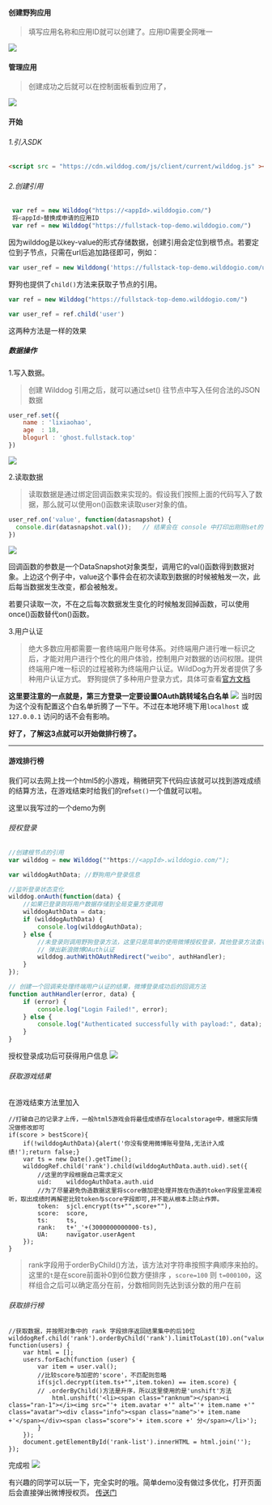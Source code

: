 #### 创建野狗应用
>填写应用名称和应用ID就可以创建了。应用ID需要全网唯一

![](http://7xo2m9.com1.z0.glb.clouddn.com/image/c/df/929875bce1e5432ee74a0db22a77c.png)
 

#### 管理应用
>创建成功之后就可以在控制面板看到应用了，

![](http://7xo2m9.com1.z0.glb.clouddn.com/image/7/39/c8bca2253916cc1dde2a137d54176.png)

#### 开始

###### 1.引入SDK
```html
<script src = "https://cdn.wilddog.com/js/client/current/wilddog.js" ></script>
```

###### 2.创建引用
```javascript
 var ref = new Wilddog("https://<appId>.wilddogio.com/")
 将<appId>替换成申请的应用ID
 var ref = new Wilddog("https://fullstack-top-demo.wilddogio.com/")
```
 因为wilddog是以key-value的形式存储数据，创建引用会定位到根节点。若要定位到子节点，只需在url后追加路径即可，例如：
```javascript
var user_ref = new Wilddong('https://fullstack-top-demo.wilddogio.com/user/')
```
野狗也提供了`child()`方法来获取子节点的引用。
```javascript
var ref = new Wilddog("https://fullstack-top-demo.wilddogio.com/")

var user_ref = ref.child('user')
```
这两种方法是一样的效果

##### 数据操作

1.写入数据。
>创建 Wilddog 引用之后，就可以通过set() 往节点中写入任何合法的JSON数据

```javascript
user_ref.set({
	name : 'lixiaohao',
	age  : 18,
	blogurl : 'ghost.fullstack.top'
})
```
![](http://7xo2m9.com1.z0.glb.clouddn.com/image/4/6b/d979ccb1e9bcf821850a252fb76e3.png)

2.读取数据
>读取数据是通过绑定回调函数来实现的。假设我们按照上面的代码写入了数据，那么就可以使用on()函数来读取user对象的值。
```javascript
user_ref.on('value', function(datasnapshot) {
  console.dir(datasnapshot.val());   // 结果会在 console 中打印出刚刚set的对象
})
```
![](http://7xo2m9.com1.z0.glb.clouddn.com/image/3/0d/19302ae009a72fbaf61b562ee25a7.png)

回调函数的参数是一个DataSnapshot对象类型，调用它的val()函数得到数据对象。上边这个例子中，value这个事件会在初次读取到数据的时候被触发一次，此后每当数据发生改变，都会被触发。

若要只读取一次，不在之后每次数据发生变化的时候触发回掉函数，可以使用once()函数替代on()函数。


3.用户认证
>绝大多数应用都需要一套终端用户账号体系。对终端用户进行唯一标识之后，才能对用户进行个性化的用户体验，控制用户对数据的访问权限。提供终端用户唯一标识的过程被称为终端用户认证。WildDog为开发者提供了多种用户认证方式。
野狗提供了多种用户登录方式，具体可查看[官方文档](https://z.wilddog.com/web/auth)

**这里要注意的一点就是，第三方登录一定要设置OAuth跳转域名白名单**
![](http://7xo2m9.com1.z0.glb.clouddn.com/image/5/0e/5b4ebf1d990be625ba319194d782d.png)
当时因为这个没有配置这个白名单折腾了一下午。不过在本地环境下用`localhost` 或 `127.0.0.1` 访问的话不会有影响。


**好了，了解这3点就可以开始做排行榜了。**

---
#### 游戏排行榜
我们可以去网上找一个html5的小游戏，稍微研究下代码应该就可以找到游戏成绩的结算方法，在游戏结束时给我们的ref`set()`一个值就可以啦。

这里以我写过的一个demo为例

###### 授权登录
```javascript
//创建根节点的引用
var wilddog = new Wilddog(""https://<appId>.wilddogio.com/");

var wilddogAuthData; //野狗用户登录信息

//监听登录状态变化
wilddog.onAuth(function(data) {
	//如果已登录则将用户数据存储到全局变量方便调用
	wilddogAuthData = data;
	if (wilddogAuthData) {
		console.log(wilddogAuthData);
	} else {
		//未登录则调用野狗登录方法，这里只是简单的使用微博授权登录，其他登录方法查看官方文档。
		// 弹出新浪微博OAuth认证
		wilddog.authWithOAuthRedirect("weibo", authHandler);
	}
});

// 创建一个回调来处理终端用户认证的结果，微博登录成功后的回调方法
function authHandler(error, data) {
	if (error) {
		console.log("Login Failed!", error);
	} else {
		console.log("Authenticated successfully with payload:", data);
	}
}
```
授权登录成功后可获得用户信息
![](http://7xo2m9.com1.z0.glb.clouddn.com/image/f/83/a9f53a4c456cafd38e1bdd32cd25f.png)

###### 获取游戏结果
在游戏结束方法里加入
```
//打破自己的记录才上传，一般html5游戏会将最佳成绩存在localstorage中，根据实际情况做修改即可
if(score > bestScore){
	if(!wilddogAuthData){alert('你没有使用微博账号登陆,无法计入成绩!');return false;}
	var ts = new Date().getTime();
	wilddogRef.child('rank').child(wilddogAuthData.auth.uid).set({
		//这里的字段根据自己需求定义
		uid:    wilddogAuthData.auth.uid
		//为了尽量避免伪造数据这里将score做加密处理并放在伪造的token字段里混淆视听，取出成绩时再解密比较token与score字段即可,并不能从根本上防止作弊。
		token:  sjcl.encrypt(ts+"",score+""),
		score:  score,
		ts:     ts,
		rank:   t+'_'+(3000000000000-ts),
		UA:     navigator.userAgent
	});
}
```
>rank字段用于orderByChild()方法，该方法对字符串按照字典顺序来拍的。这里的`t`是在score前面补0到6位数方便排序 ，`score=100` 则 `t=000100`，这样组合之后可以确定高分在前，分数相同则先达到该分数的用户在前

###### 获取排行榜
```
//获取数据，并按照对象中的 rank 字段排序返回结果集中的后10位
wilddogRef.child('rank').orderByChild('rank').limitToLast(10).on("value", function(users) {
    var html = [];
    users.forEach(function (user) {
        var item = user.val();
        //比较score与加密的'score'，不匹配则忽略
        if(sjcl.decrypt(item.ts+"",item.token) == item.score) {
        // .orderByChild()方法是升序，所以这里使用的是'unshift'方法
            html.unshift('<li><span class="ranknum"></span><i class="ran-1"></i><img src="'+ item.avatar +'" alt="'+ item.name +'" class="avatar"><div class="info"><span class="name">'+ item.name +'</span></div><span class="score">'+ item.score +' 分</span></li>');
        }
    });
    document.getElementById('rank-list').innerHTML = html.join('');
});
```

完成啦
![](http://7xo2m9.com1.z0.glb.clouddn.com/image/1/f6/1b04f77d44cafcf34cf5b34b13736.png)

有兴趣的同学可以玩一下，完全实时的哦。简单demo没有做过多优化，打开页面后会直接弹出微博授权页。
[传送门](http://h5.wan2sha.com/80000320160503/)
